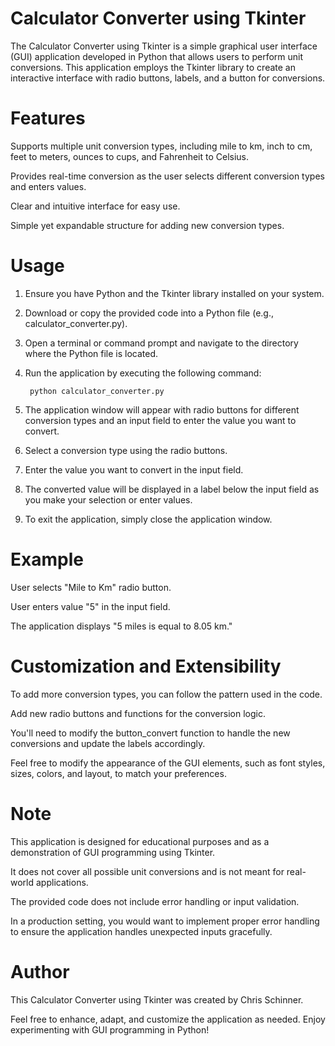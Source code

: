 # Calculator Converter using Tkinter
The Calculator Converter using Tkinter is a simple graphical user interface (GUI) application developed in Python that allows users to perform unit conversions. This application employs the Tkinter library to create an interactive interface with radio buttons, labels, and a button for conversions.

# Features
Supports multiple unit conversion types, including mile to km, inch to cm, feet to meters, ounces to cups, and Fahrenheit to Celsius.

Provides real-time conversion as the user selects different conversion types and enters values.

Clear and intuitive interface for easy use.

Simple yet expandable structure for adding new conversion types.

# Usage
1. Ensure you have Python and the Tkinter library installed on your system.

2. Download or copy the provided code into a Python file (e.g., calculator_converter.py).

3. Open a terminal or command prompt and navigate to the directory where the Python file is located.

4. Run the application by executing the following command:

        python calculator_converter.py

5. The application window will appear with radio buttons for different conversion types and an input field to enter the value you want to convert.

6. Select a conversion type using the radio buttons.

7. Enter the value you want to convert in the input field.

8. The converted value will be displayed in a label below the input field as you make your selection or enter values.

9. To exit the application, simply close the application window.

# Example

User selects "Mile to Km" radio button.

User enters value "5" in the input field.

The application displays "5 miles is equal to 8.05 km."

# Customization and Extensibility
To add more conversion types, you can follow the pattern used in the code.

Add new radio buttons and functions for the conversion logic. 

You'll need to modify the button_convert function to handle the new conversions and update the labels accordingly.

Feel free to modify the appearance of the GUI elements, such as font styles, sizes, colors, and layout, to match your preferences.

# Note
This application is designed for educational purposes and as a demonstration of GUI programming using Tkinter.

It does not cover all possible unit conversions and is not meant for real-world applications.

The provided code does not include error handling or input validation. 

In a production setting, you would want to implement proper error handling to ensure the application handles unexpected inputs gracefully.

# Author
This Calculator Converter using Tkinter was created by Chris Schinner.

Feel free to enhance, adapt, and customize the application as needed. Enjoy experimenting with GUI programming in Python!
